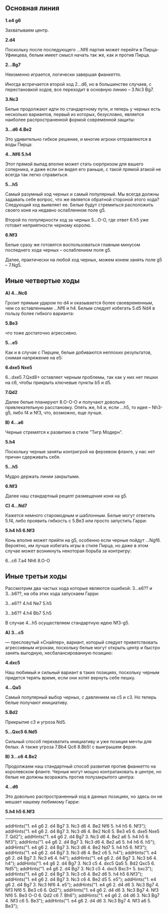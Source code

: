 ## Основная линия

**1.e4 g6**

Захватываем центр.

**2.d4**

Поскольку после последующего ...Nf6 партия может перейти в Пирца-Уфимцева, белым имеет смысл начать так же, как и против Пирца.

**2...Bg7**

Неизменно играется, логически завершая фианкетто.

Иногда встречается второй ход 2...d6, но в большинстве случаев, с перестановкой ходов, все переходит в основную линию – 3.Nc3 Bg7.

**3.Nc3**

Белые продолжают идти по стандартному пути, и теперь у черных есть несколько вариантов, первый из которых, безусловно, является наиболее распространенной формой современной защиты:

**3...d6 4.Be2**

Это удивительно гибкое решение, и многие игроки отправляются в воды Пирца:

**4...Nf6 5.h4**

Этот прямой выпад вполне может стать сюрпризом для вашего соперника, и даже если он видел его раньше, с такой прямой атакой не всегда так легко справиться.

**5...h5**

Cамый разумный ход черных и самый популярный. Мы всегда должны задавать себе вопрос, что же является обратной стороной этого хода? Следующий ход выявляет ее. Белые будут стремиться расположить своего коня на недавно ослабленном поле g5.

Второй по популярности ход за черных 5...O-O, где ответ 6.h5 уже готовит неприятности черному королю.

**6.Nf3**

Белые сразу же готовятся воспользоваться главным минусом последнего хода черных – ослаблением поля g5.

Далее, практически на любой ход черных, можем конем занять поле g5 – 7.Ng5.<addz start="7.Ng5"/>

## Иные четвертые ходы

**A) 4...Nc6**

Грозит прямым ударом по d4 и оказывается более своевременным, чем со вставленными ...Nf6 и h4. Белым следует избегать 5.d5 Nd4 в пользу более гибкого варианта:

**5.Be3**

что тоже достаточно агрессивно.

**5...e5**

Как и в случае с Пирцем, белые добиваются неплохих результатов, снимая напряжение на е5:

**6.dxe5 Nxe5**

6...dxe5 7.Qxd8+ оставляет черным проблемы, так как у них нет пешки на c6, чтобы прикрыть ключевые пункты b5 и d5.

**7.Qd2**

Далее белые планируют 8.O-O-O и получают довольно привлекательную расстановку. Опять же, h4 и, если ...h5, то идея – Nh3-g5, либо f4 и Nf3, что, возможно, еще лучше.<addz start="8.O-O-O"/>

**B) 4...a6**

Черные стремятся к развитию в стиле "Тигр Модерн".

**5.h4**

Поскольку черные заняты контригрой на ферзевом фланге, у нас нет причин сдерживать себя.

**5...h5**

Мудро держать линии закрытыми.

**6.Nf3**

Далее наш стандартный рецепт размещения коня на g5.

**С) 4...Nd7**

Кажется немного старомодным и шаблонным. Белые могут ответить 5.f4, либо проявить гибкость с 5.Be3 или просто запустить Гарри:

**5.h4 h5 6.Nf3**

Конь вполне может прийти на g5, особенно если черные пойдут ...Ngf6. Вероятно, им лучше избегать игры в стиле Пирца, но даже в этом случае может возникнуть некоторая борьба за контригру:

6...c6 7.a4 Nh6 8.O-O

## Иные третьи ходы

Рассмотрим два частых хода которые являются ошибкой: 3...e6?? и 3...b6??, на оба этих хода запускаем Гарри:

3...e6?? 4.h4 Ne7 5.h5

3...b6?? 4.h4 Bb7 5.h5

В случае 4...h5 осуществляем стандартную идею Nf3-g5.<add start="4...h5" value="3...XX 4.h4"/>

**A) 3...c5**

— пресловутый «Снайпер», вариант, который следует приветствовать агрессивным игрокам, поскольку белые могут открыть центр и быстро занять выгодную, несбалансированную позицию:

**4.dxc5**

Наш любимый и сильный вариант в таких позициях, поскольку черным придется терять время, если они хотят вернуть себе пешку.

**4...Qa5**

Самый популярный выбор черных, с давлением на c5 и c3. Но теперь белые получают инициативу.

**5.Bd2**

Прикрытие c3 и угроза Nd5.

**5...Qxc5 6.Nd5**

Сильный способ перехватить инициативу и уже позиция мечты для белых. А также угроза 7.Bb4 Qc6 8.Bb5! с выигрышем ферзя.<addz start="7.Bb4"/>

**B) 3...c6 4.Be2**

Продолжаем наш стандартный способ развития против фианкетто на королевском фланге. Черные могут мощно контратаковать в центре, но белые не должны возражать против полузакрытого центра:

**4...d6**

Это довольно распространенный ход в данных позициях, но здесь он не мешает нашему любимому Гарри:

**5.h4 h5 6.Nf3**

---

addHints("1. e4 g6 2. d4 Bg7 3. Nc3 d6 4. Be2 Nf6 5. h4 h5 6. Nf3");
addHints("1. e4 g6 2. d4 Bg7 3. Nc3 d6 4. Be2 Nc6 5. Be3 e5 6. dxe5 Nxe5 7. Qd2");
addHints("1. e4 g6 2. d4 Bg7 3. Nc3 d6 4. Be2 a6 5. h4 h5 6. Nf3");
addHints("1. e4 g6 2. d4 Bg7 3. Nc3 d6 4. Be2 a6 5. h4 h6 6. h5");
addHints("1. e4 g6 2. d4 Bg7 3. Nc3 d6 4. Be2 Nd7 5. h4 h5 6. Nf3");
addHints("1. e4 g6 2. d4 Bg7 3. Nc3 d6 4. Be2 c6 5. h4");
addHints("1. e4 g6 2. d4 Bg7 3. Nc3 e6 4. h4");
addHints("1. e4 g6 2. d4 Bg7 3. Nc3 b6 4. h4");
addHints("1. e4 g6 2. d4 Bg7 3. Nc3 c5 4. dxc5 Qa5 5. Bd2 Qxc5 6. Nd5");
addHints("1. e4 g6 2. d4 Bg7 3. Nc3 c5 4. dxc5 Bxc3+ 5. bxc3");
addHints("1. e4 g6 2. d4 Bg7 3. Nc3 c6 4. Be2 d6 5. h4 h5 6.Nf3");
addHints("1. e4 g6 2. d4 Bg7 3. Nc3 c6 4. Be2 d5 5. e5");
addHints("1. e4 g6 2. d4 Bg7 3. Nc3 Nf6 4. e5");
addHints("1. e4 g6 2. d4 d6 3. Nc3 Bg7 4. Nf3 Nf6 5. Be3 c6 6. Qd2");
addHints("1. e4 g6 2. d4 d6 3. Nc3 Bg7 4. Nf3 Nf6 5. Be3 O-O 6. Qd2 c6 7. Bh6");
addHints("1. e4 g6 2. d4 d6 3. Nc3 Bg7 4. Nf3 c6 5. Be3");
addHints("1. e4 g6 2. d4 d6 3. Nc3 Bg7 4. Nf3 a6 5. Be3");

